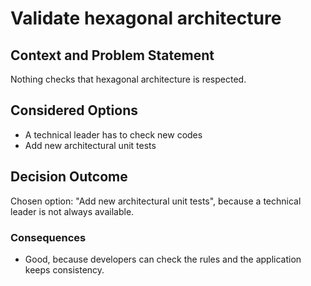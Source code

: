 # Validate hexagonal architecture

## Context and Problem Statement

Nothing checks that hexagonal architecture is respected.

## Considered Options

* A technical leader has to check new codes
* Add new architectural unit tests

## Decision Outcome

Chosen option: "Add new architectural unit tests", because a technical leader is not always available.

### Consequences

* Good, because developers can check the rules and the application keeps consistency.
